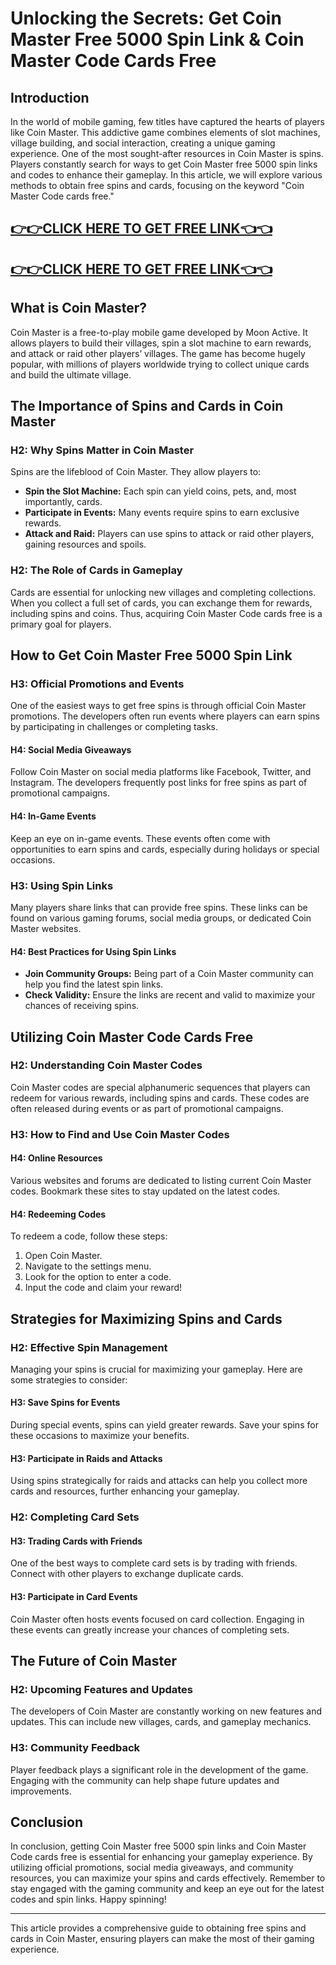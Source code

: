 # Unlocking the Secrets: Get Coin Master Free 5000 Spin Link & Coin Master Code Cards Free

## Introduction

In the world of mobile gaming, few titles have captured the hearts of players like Coin Master. This addictive game combines elements of slot machines, village building, and social interaction, creating a unique gaming experience. One of the most sought-after resources in Coin Master is spins. Players constantly search for ways to get Coin Master free 5000 spin links and codes to enhance their gameplay. In this article, we will explore various methods to obtain free spins and cards, focusing on the keyword "Coin Master Code cards free."

[👉👉CLICK HERE TO GET FREE LINK👈👈](https://todaylink.site/FreeCoinsLink/)
--
[👉👉CLICK HERE TO GET FREE LINK👈👈](https://todaylink.site/FreeCoinsLink/)
--




## What is Coin Master?

Coin Master is a free-to-play mobile game developed by Moon Active. It allows players to build their villages, spin a slot machine to earn rewards, and attack or raid other players’ villages. The game has become hugely popular, with millions of players worldwide trying to collect unique cards and build the ultimate village.

## The Importance of Spins and Cards in Coin Master

### H2: Why Spins Matter in Coin Master

Spins are the lifeblood of Coin Master. They allow players to:

- **Spin the Slot Machine:** Each spin can yield coins, pets, and, most importantly, cards.
- **Participate in Events:** Many events require spins to earn exclusive rewards.
- **Attack and Raid:** Players can use spins to attack or raid other players, gaining resources and spoils.

### H2: The Role of Cards in Gameplay

Cards are essential for unlocking new villages and completing collections. When you collect a full set of cards, you can exchange them for rewards, including spins and coins. Thus, acquiring Coin Master Code cards free is a primary goal for players.

## How to Get Coin Master Free 5000 Spin Link

### H3: Official Promotions and Events

One of the easiest ways to get free spins is through official Coin Master promotions. The developers often run events where players can earn spins by participating in challenges or completing tasks.

#### H4: Social Media Giveaways

Follow Coin Master on social media platforms like Facebook, Twitter, and Instagram. The developers frequently post links for free spins as part of promotional campaigns.

#### H4: In-Game Events

Keep an eye on in-game events. These events often come with opportunities to earn spins and cards, especially during holidays or special occasions.

### H3: Using Spin Links

Many players share links that can provide free spins. These links can be found on various gaming forums, social media groups, or dedicated Coin Master websites.

#### H4: Best Practices for Using Spin Links

- **Join Community Groups:** Being part of a Coin Master community can help you find the latest spin links.
- **Check Validity:** Ensure the links are recent and valid to maximize your chances of receiving spins.

## Utilizing Coin Master Code Cards Free

### H2: Understanding Coin Master Codes

Coin Master codes are special alphanumeric sequences that players can redeem for various rewards, including spins and cards. These codes are often released during events or as part of promotional campaigns.

### H3: How to Find and Use Coin Master Codes

#### H4: Online Resources

Various websites and forums are dedicated to listing current Coin Master codes. Bookmark these sites to stay updated on the latest codes.

#### H4: Redeeming Codes

To redeem a code, follow these steps:

1. Open Coin Master.
2. Navigate to the settings menu.
3. Look for the option to enter a code.
4. Input the code and claim your reward!

## Strategies for Maximizing Spins and Cards

### H2: Effective Spin Management

Managing your spins is crucial for maximizing your gameplay. Here are some strategies to consider:

#### H3: Save Spins for Events

During special events, spins can yield greater rewards. Save your spins for these occasions to maximize your benefits.

#### H3: Participate in Raids and Attacks

Using spins strategically for raids and attacks can help you collect more cards and resources, further enhancing your gameplay.

### H2: Completing Card Sets

#### H3: Trading Cards with Friends

One of the best ways to complete card sets is by trading with friends. Connect with other players to exchange duplicate cards.

#### H3: Participate in Card Events

Coin Master often hosts events focused on card collection. Engaging in these events can greatly increase your chances of completing sets.

## The Future of Coin Master

### H2: Upcoming Features and Updates

The developers of Coin Master are constantly working on new features and updates. This can include new villages, cards, and gameplay mechanics.

### H3: Community Feedback

Player feedback plays a significant role in the development of the game. Engaging with the community can help shape future updates and improvements.

## Conclusion

In conclusion, getting Coin Master free 5000 spin links and Coin Master Code cards free is essential for enhancing your gameplay experience. By utilizing official promotions, social media giveaways, and community resources, you can maximize your spins and cards effectively. Remember to stay engaged with the gaming community and keep an eye out for the latest codes and spin links. Happy spinning!

---

This article provides a comprehensive guide to obtaining free spins and cards in Coin Master, ensuring players can make the most of their gaming experience.
